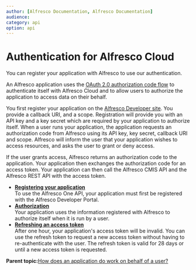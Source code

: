 ```yaml
---
author: [Alfresco Documentation, Alfresco Documentation]
audience: 
category: api
option: api
---
```


# Authentication for Alfresco Cloud

You can register your application with Alfresco to use our authentication.

An Alfresco application uses the [OAuth 2.0 authorization code flow](http://tools.ietf.org/html/draft-ietf-oauth-v2-31) to authenticate itself with Alfresco Cloud and to allow users to authorize the application to access data on their behalf.

You first register your application on the [Alfresco Developer site](https://developer.alfresco.com). You provide a callback URI, and a scope. Registration will provide you with an API key and a key secret which are required by your application to authorize itself. When a user runs your application, the application requests an authorization code from Alfresco using its API key, key secret, callback URI and scope. Alfresco will inform the user that your application wishes to access resources, and asks the user to grant or deny access.

If the user grants access, Alfresco returns an authorization code to the application. Your application then exchanges the authorization code for an access token. Your application can then call the Alfresco CMIS API and the Alfresco REST API with the access token.

-   **[Registering your application](../../../pra/1/concepts/pra-registration.md)**  
 To use the Alfresco One API, your application must first be registered with the Alfresco Developer Portal.
-   **[Authorization](../../../pra/1/concepts/pra-authorize.md)**  
 Your application uses the information registered with Alfresco to authorize itself when it is run by a user.
-   **[Refreshing an access token](../../../pra/1/concepts/pra-refresh-token.md)**  
 After one hour, your application's access token will be invalid. You can use the refresh token to request a new access token without having to re-authenticate with the user. The refresh token is valid for 28 days or until a new access token is requested.

**Parent topic:**[How does an application do work on behalf of a user?](../../../pra/1/concepts/pra-authentication.md)

